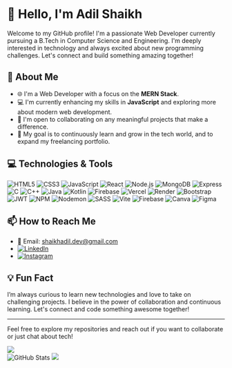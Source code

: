 # 👋 Hello, I'm Adil Shaikh

Welcome to my GitHub profile! I'm a passionate Web Developer currently pursuing a B.Tech in Computer Science and Engineering. I'm deeply interested in technology and always excited about new programming challenges. Let's connect and build something amazing together!

## 💫 About Me
- 🌐 I'm a Web Developer with a focus on the **MERN Stack**.
- 💻 I'm currently enhancing my skills in **JavaScript** and exploring more about modern web development.
- 🤝 I'm open to collaborating on any meaningful projects that make a difference.
- 🎯 My goal is to continuously learn and grow in the tech world, and to expand my freelancing portfolio.

## 💻 Technologies & Tools
![HTML5](https://img.shields.io/badge/html5-%23E34F26.svg?style=for-the-badge&logo=html5&logoColor=white) 
![CSS3](https://img.shields.io/badge/css3-%231572B6.svg?style=for-the-badge&logo=css3&logoColor=white) 
![JavaScript](https://img.shields.io/badge/-JavaScript-F7DF1E?logo=javascript&logoColor=black&style=for-the-badge)
![React](https://img.shields.io/badge/-React-61DAFB?logo=react&logoColor=black&style=for-the-badge)
![Node.js](https://img.shields.io/badge/-Node.js-339933?logo=node.js&logoColor=white&style=for-the-badge)
![MongoDB](https://img.shields.io/badge/-MongoDB-47A248?logo=mongodb&logoColor=white&style=for-the-badge)
![Express](https://img.shields.io/badge/-Express-000000?logo=express&logoColor=white&style=for-the-badge)
![C](https://img.shields.io/badge/c-%2300599C.svg?style=for-the-badge&logo=c&logoColor=white) 
![C++](https://img.shields.io/badge/c++-%2300599C.svg?style=for-the-badge&logo=c%2B%2B&logoColor=white) 
![Java](https://img.shields.io/badge/java-%23ED8B00.svg?style=for-the-badge&logo=openjdk&logoColor=white) 
![Kotlin](https://img.shields.io/badge/kotlin-%237F52FF.svg?style=for-the-badge&logo=kotlin&logoColor=white) 
![Firebase](https://img.shields.io/badge/firebase-%23039BE5.svg?style=for-the-badge&logo=firebase) 
![Vercel](https://img.shields.io/badge/vercel-%23000000.svg?style=for-the-badge&logo=vercel&logoColor=white) 
![Render](https://img.shields.io/badge/Render-%46E3B7.svg?style=for-the-badge&logo=render&logoColor=white) 
![Bootstrap](https://img.shields.io/badge/bootstrap-%238511FA.svg?style=for-the-badge&logo=bootstrap&logoColor=white) 
![JWT](https://img.shields.io/badge/JWT-black?style=for-the-badge&logo=JSON%20web%20tokens) 
![NPM](https://img.shields.io/badge/NPM-%23CB3837.svg?style=for-the-badge&logo=npm&logoColor=white) 
![Nodemon](https://img.shields.io/badge/NODEMON-%23323330.svg?style=for-the-badge&logo=nodemon&logoColor=%BBDEAD) 
![SASS](https://img.shields.io/badge/SASS-hotpink.svg?style=for-the-badge&logo=SASS&logoColor=white) 
![Vite](https://img.shields.io/badge/vite-%23646CFF.svg?style=for-the-badge&logo=vite&logoColor=white)
![Firebase](https://img.shields.io/badge/firebase-a08021?style=for-the-badge&logo=firebase&logoColor=ffcd34) 
![Canva](https://img.shields.io/badge/Canva-%2300C4CC.svg?style=for-the-badge&logo=Canva&logoColor=white) 
![Figma](https://img.shields.io/badge/figma-%23F24E1E.svg?style=for-the-badge&logo=figma&logoColor=white)

## 📫 How to Reach Me
- 📧 Email: [shaikhadil.dev@gmail.com](mailto:shaikhadil.dev@gmail.com)
- [![LinkedIn](https://img.shields.io/badge/-LinkedIn-0A66C2?logo=linkedin&logoColor=white&style=for-the-badge)](https://www.linkedin.com/in/developeradil)
- [![Instagram](https://img.shields.io/badge/-Instagram-E4405F?logo=instagram&logoColor=white&style=for-the-badge)](https://www.instagram.com/shaikhadil_107)

## 💡 Fun Fact
I’m always curious to learn new technologies and love to take on challenging projects. I believe in the power of collaboration and continuous learning. Let's connect and code something awesome together!

---

Feel free to explore my repositories and reach out if you want to collaborate or just chat about tech!

![](https://github-readme-stats.vercel.app/api/top-langs/?username=AdilShaikh-Developer&theme=radical&hide_border=false&include_all_commits=true&count_private=true&layout=compact)<br />
![GitHub Stats](https://github-readme-stats.vercel.app/api?username=AdilShaikh-Developer&show_icons=true&theme=radical)
![](https://github-readme-streak-stats.herokuapp.com/?user=AdilShaikh-Developer&theme=radical&hide_border=false)

